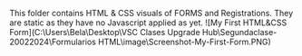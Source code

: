 This folder contains HTML & CSS visuals of FORMS and Registrations. They are static as they have no Javascript applied as yet.
![My First HTML&CSS Form](C:\Users\Bela\Desktop\VSC Clases Upgrade Hub\Segundaclase-20022024\Formularios HTML\image\Screenshot-My-First-Form.PNG)

